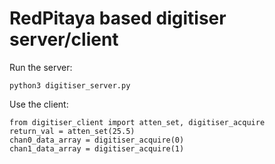 # RedPitaya based digitiser server/client

Run the server:
```
python3 digitiser_server.py
```

Use the client:
```
from digitiser_client import atten_set, digitiser_acquire
return_val = atten_set(25.5)
chan0_data_array = digitiser_acquire(0)
chan1_data_array = digitiser_acquire(1)
```

